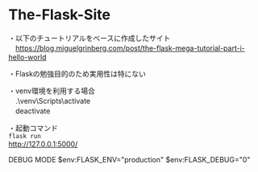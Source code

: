 # The-Flask-Site

・以下のチュートリアルをベースに作成したサイト  
　https://blog.miguelgrinberg.com/post/the-flask-mega-tutorial-part-i-hello-world

・Flaskの勉強目的のため実用性は特にない

・venv環境を利用する場合  
　.\venv\Scripts\activate  
　deactivate

・起動コマンド  
 `flask run`  
http://127.0.0.1:5000/

DEBUG MODE
$env:FLASK_ENV="production"
$env:FLASK_DEBUG="0"
